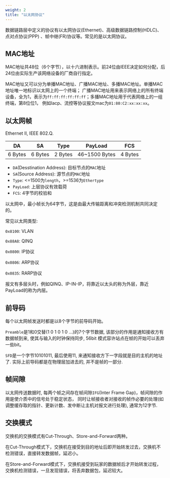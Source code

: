 ```yaml
---
weight: 2
title: "以太网协议"
---
```


数据链路层中定义的协议有以太网协议(Ethernet)、高级数据链路控制(HDLC)、点对点协议(PPP)
、帧中继(FR)协议等。常见的是以太网协议。

<!--more-->

## MAC地址

MAC地址共48位（6个字节），以十六进制表示。前24位由IEEE决定如何分配，后24位由实际生产该网络设备的厂商自行指定。

MAC地址又可以分为单播MAC地址、广播MAC地址、多播MAC地址。单播MAC地址唯一地标识以太网上的一个终端；
广播MAC地址用来表示网络上的所有终端设备，全为1，表示为`ff:ff:ff:ff:ff:ff`；多播MAC地址用于代表网络上的一组终端，第8位位1，
例如lacp、流控等协议报文mac为`01:80:C2:xx:xx:xx`。

## 以太网帧

Ethernet II, IEEE 802.Q.

|   DA    |   SA    |  Type   |    PayLoad    |   FCS   |
| :-----: | :-----: | :-----: | :-----------: | :-----: |
| 6 Bytes | 6 Bytes | 2 Bytes | 46~1500 Bytes | 4 Bytes |

+ `DA`(Desstination Address): 目标节点的`MAC`地址
+ `SA`(Source Address): 源节点的`MAC`地址
+ `Type`: <=1500为`length`，>=1536为`Ethertype`
+ `PayLoad`: 上层协议有效载荷
+ `FCS`: 4字节的校验和

以太网中，最小帧长为64字节，这是由最大传输距离和冲突检测机制共同决定的。

常见以太网类型:

`0x8100`: VLAN

`0x88A8`: QINQ

`0x0800`: IP协议

`0x0806`: ARP协议

`0x0835`: RARP协议

报文有多层头时，例如QINQ、IP-IN-IP，将靠近以太头的称为外层，靠近PayLoad的称为内层。

## 前导码
每个以太网帧发送时都是以8个字节的前导码开始。

`Preamble`是1和0交替(1 0 1 0 1 0 ...)的7个字节数据, 该部分的作用是通知接收方有数据帧到来, 使其与输入的时钟保持同步,
56bit 模式容许站点在帧的开始可以丢弃一些bit。

`SFD`是一个字节10101011, 最后使用11, 来通知接收方下一字段就是目的主机的地址了.
实际上前导码都是在物理层加进去的, 并不是帧的一部分.

## 帧间隙

以太网传送数据时, 每两个帧之间存在帧间隙`IFG`(Inter Frame Gap)，帧间隙的作用是使介质中的信号处于稳定状态，
同时让帧接收者对接收的帧作必要的处理(如调整缓存取的指针、更新计数、发中断让主机对报文进行处理), 通常为12字节.

## 交换模式

交换机的交换模式有Cut-Through、Store-and-Forward两种。

在Cut-Through模式下，交换机在接受到目的地址后即开始转发过去，交换机不检测错误，直接转发数据帧，延迟小。

在Store-and-Forward模式下，交换机接受到玩家的数据帧后才开始转发过程，交换机检测错误，一旦发现错误，将丢弃数据包，延迟较大。
